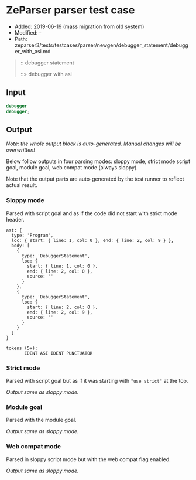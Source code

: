 # ZeParser parser test case

- Added: 2019-06-19 (mass migration from old system)
- Modified: -
- Path: zeparser3/tests/testcases/parser/newgen/debugger_statement/debugger_with_asi.md

> :: debugger statement
>
> ::> debugger with asi

## Input

`````js
debugger
debugger;
`````

## Output

_Note: the whole output block is auto-generated. Manual changes will be overwritten!_

Below follow outputs in four parsing modes: sloppy mode, strict mode script goal, module goal, web compat mode (always sloppy).

Note that the output parts are auto-generated by the test runner to reflect actual result.

### Sloppy mode

Parsed with script goal and as if the code did not start with strict mode header.

`````
ast: {
  type: 'Program',
  loc: { start: { line: 1, col: 0 }, end: { line: 2, col: 9 } },
  body: [
    {
      type: 'DebuggerStatement',
      loc: {
        start: { line: 1, col: 0 },
        end: { line: 2, col: 0 },
        source: ''
      }
    },
    {
      type: 'DebuggerStatement',
      loc: {
        start: { line: 2, col: 0 },
        end: { line: 2, col: 9 },
        source: ''
      }
    }
  ]
}

tokens (5x):
       IDENT ASI IDENT PUNCTUATOR
`````

### Strict mode

Parsed with script goal but as if it was starting with `"use strict"` at the top.

_Output same as sloppy mode._

### Module goal

Parsed with the module goal.

_Output same as sloppy mode._

### Web compat mode

Parsed in sloppy script mode but with the web compat flag enabled.

_Output same as sloppy mode._
